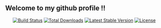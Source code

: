<p align="center"><h2>Welcome to my github profile !!</h2></p>

<p align="center">
  <a href="https://www.rust-lang.org/"><img src="https://img.shields.io/badge/Rust-black?style=for-the-badge&logo=rust&logoColor=#E57324" alt="Build Status"></a>
  <a href="https://docs.soliditylang.org/en/v0.8.9/"><img src="https://img.shields.io/badge/Solidity-e6e6e6?style=for-the-badge&logo=solidity&logoColor=black" alt="Total Downloads"></a>
  <a href="https://www.python.org/"><img src="https://img.shields.io/badge/Python-3776AB?style=for-the-badge&logo=python&logoColor=white" alt="Latest Stable Version"></a>
  <a href="https://docs.microsoft.com/en-us/dotnet/csharp/"><img src="https://img.shields.io/badge/C%23-239120?style=for-the-badge&logo=c-sharp&logoColor=white" alt="License"></a>
</p>
